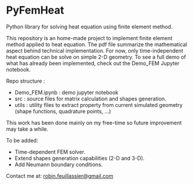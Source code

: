 # PyFemHeat
Python library for solving heat equation using finite element method.

This repository is an home-made project to implement finite element method applied to heat equation. The pdf file summarize the mathematical aspect behind technical implementation. For now, only time-independent heat equation can be solve on simple 2-D geometry. To see a full demo of what has already been implemented, check out the Demo_FEM Jupyter notebook.

Repo structure :
<ul>
  <li> Demo_FEM.ipynb : demo jupyter notebook </li>
  <li> src : source files for matrix calculation and shapes generation. </li>
  <li> utils : utility files to extract property from current simulated geometry (shape functions, quadrature points, ...) </li>
</ul>

This work has been done mainly on my free-time so future improvement may take a while.

To be added:
<ul>
  <li> Time-dependent FEM solver. </li>
  <li> Extend shapes generation capabilities (2-D and 3-D). </li>
  <li> Add Neumann boundary conditions. </li>
</ul>

Contact me at: robin.feuillassier@gmail.com
